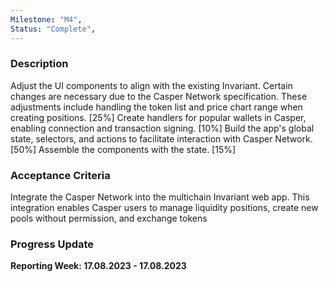 ```yaml
---
Milestone: "M4",
Status: "Complete",
---
```

<!--lang:en--> 
### Description

Adjust the UI components to align with the existing Invariant. Certain changes are necessary due to the Casper Network specification. These adjustments include handling the token list and price chart range when creating positions. [25%]
Create handlers for popular wallets in Casper, enabling connection and transaction signing. [10%]
Build the app's global state, selectors, and actions to facilitate interaction with Casper Network. [50%]
Assemble the components with the state. [15%]


### Acceptance Criteria

Integrate the Casper Network into the multichain Invariant web app. This integration enables Casper users to manage liquidity positions, create new pools without permission, and exchange tokens

### Progress Update

**Reporting Week: 17.08.2023 - 17.08.2023**